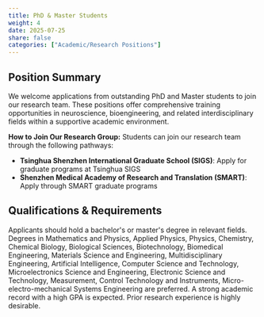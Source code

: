 ```yaml
---
title: PhD & Master Students
weight: 4
date: 2025-07-25
share: false
categories: ["Academic/Research Positions"]
---
```

<!--more-->

## Position Summary
We welcome applications from outstanding PhD and Master students to join our research team. These positions offer comprehensive training opportunities in neuroscience, bioengineering, and related interdisciplinary fields within a supportive academic environment.

**How to Join Our Research Group:**
Students can join our research team through the following pathways:
- **Tsinghua Shenzhen International Graduate School (SIGS)**: Apply for graduate programs at Tsinghua SIGS
- **Shenzhen Medical Academy of Research and Translation (SMART)**: Apply through SMART graduate programs

## Qualifications & Requirements
Applicants should hold a bachelor's or master's degree in relevant fields. Degrees in Mathematics and Physics, Applied Physics, Physics, Chemistry, Chemical Biology, Biological Sciences, Biotechnology, Biomedical Engineering, Materials Science and Engineering, Multidisciplinary Engineering, Artificial Intelligence, Computer Science and Technology, Microelectronics Science and Engineering, Electronic Science and Technology, Measurement, Control Technology and Instruments, Micro-electro-mechanical Systems Engineering are preferred. A strong academic record with a high GPA is expected. Prior research experience is highly desirable. 
